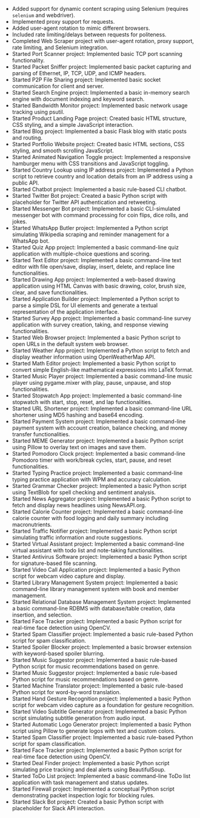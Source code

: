 - Added support for dynamic content scraping using Selenium (requires `selenium` and webdriver).
- Implemented proxy support for requests.
- Added user-agent rotation to mimic different browsers.
- Included rate limiting/delays between requests for politeness.
- Completed Web Scraper project with user-agent rotation, proxy support, rate limiting, and Selenium integration.
- Started Port Scanner project: Implemented basic TCP port scanning functionality.
- Started Packet Sniffer project: Implemented basic packet capturing and parsing of Ethernet, IP, TCP, UDP, and ICMP headers.
- Started P2P File Sharing project: Implemented basic socket communication for client and server.
- Started Search Engine project: Implemented a basic in-memory search engine with document indexing and keyword search.
- Started Bandwidth Monitor project: Implemented basic network usage tracking using psutil.
- Started Product Landing Page project: Created basic HTML structure, CSS styling, and a simple JavaScript interaction.
- Started Blog project: Implemented a basic Flask blog with static posts and routing.
- Started Portfolio Website project: Created basic HTML sections, CSS styling, and smooth scrolling JavaScript.
- Started Animated Navigation Toggle project: Implemented a responsive hamburger menu with CSS transitions and JavaScript toggling.
- Started Country Lookup using IP address project: Implemented a Python script to retrieve country and location details from an IP address using a public API.
- Started Chatbot project: Implemented a basic rule-based CLI chatbot.
- Started Twitter Bot project: Created a basic Python script with placeholder for Twitter API authentication and retweeting.
- Started Messenger Bot project: Implemented a basic CLI-simulated messenger bot with command processing for coin flips, dice rolls, and jokes.
- Started WhatsApp Butler project: Implemented a Python script simulating Wikipedia scraping and reminder management for a WhatsApp bot.
- Started Quiz App project: Implemented a basic command-line quiz application with multiple-choice questions and scoring.
- Started Text Editor project: Implemented a basic command-line text editor with file open/save, display, insert, delete, and replace line functionalities.
- Started Drawing App project: Implemented a web-based drawing application using HTML Canvas with basic drawing, color, brush size, clear, and save functionalities.
- Started Application Builder project: Implemented a Python script to parse a simple DSL for UI elements and generate a textual representation of the application interface.
- Started Survey App project: Implemented a basic command-line survey application with survey creation, taking, and response viewing functionalities.
- Started Web Browser project: Implemented a basic Python script to open URLs in the default system web browser.
- Started Weather App project: Implemented a Python script to fetch and display weather information using OpenWeatherMap API.
- Started Math Editor project: Implemented a basic Python script to convert simple English-like mathematical expressions into LaTeX format.
- Started Music Player project: Implemented a basic command-line music player using pygame.mixer with play, pause, unpause, and stop functionalities.
- Started Stopwatch App project: Implemented a basic command-line stopwatch with start, stop, reset, and lap functionalities.
- Started URL Shortener project: Implemented a basic command-line URL shortener using MD5 hashing and base64 encoding.
- Started Payment System project: Implemented a basic command-line payment system with account creation, balance checking, and money transfer functionalities.
- Started MEME Generator project: Implemented a basic Python script using Pillow to overlay text on images and save them.
- Started Pomodoro Clock project: Implemented a basic command-line Pomodoro timer with work/break cycles, start, pause, and reset functionalities.
- Started Typing Practice project: Implemented a basic command-line typing practice application with WPM and accuracy calculation.
- Started Grammar Checker project: Implemented a basic Python script using TextBlob for spell checking and sentiment analysis.
- Started News Aggregator project: Implemented a basic Python script to fetch and display news headlines using NewsAPI.org.
- Started Calorie Counter project: Implemented a basic command-line calorie counter with food logging and daily summary including macronutrients.
- Started Traffic Notifier project: Implemented a basic Python script simulating traffic information and route suggestions.
- Started Virtual Assistant project: Implemented a basic command-line virtual assistant with todo list and note-taking functionalities.
- Started Antivirus Software project: Implemented a basic Python script for signature-based file scanning.
- Started Video Call Application project: Implemented a basic Python script for webcam video capture and display.
- Started Library Management System project: Implemented a basic command-line library management system with book and member management.
- Started Relational Database Management System project: Implemented a basic command-line RDBMS with database/table creation, data insertion, and selection.
- Started Face Tracker project: Implemented a basic Python script for real-time face detection using OpenCV.
- Started Spam Classifier project: Implemented a basic rule-based Python script for spam classification.
- Started Spoiler Blocker project: Implemented a basic browser extension with keyword-based spoiler blurring.
- Started Music Suggestor project: Implemented a basic rule-based Python script for music recommendations based on genre.
- Started Music Suggestor project: Implemented a basic rule-based Python script for music recommendations based on genre.
- Started Machine Translator project: Implemented a basic rule-based Python script for word-by-word translation.
- Started Hand Gesture Recognition project: Implemented a basic Python script for webcam video capture as a foundation for gesture recognition.
- Started Video Subtitle Generator project: Implemented a basic Python script simulating subtitle generation from audio input.
- Started Automatic Logo Generator project: Implemented a basic Python script using Pillow to generate logos with text and custom colors.
- Started Spam Classifier project: Implemented a basic rule-based Python script for spam classification.
- Started Face Tracker project: Implemented a basic Python script for real-time face detection using OpenCV.
- Started Deal Finder project: Implemented a basic Python script simulating price tracking and deal alerts using BeautifulSoup.
- Started ToDo List project: Implemented a basic command-line ToDo list application with task management and status updates.
- Started Firewall project: Implemented a conceptual Python script demonstrating packet inspection logic for blocking rules.
- Started Slack Bot project: Created a basic Python script with placeholder for Slack API interaction.